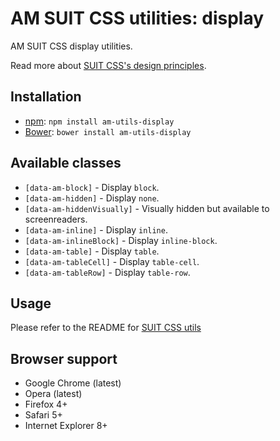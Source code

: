 # AM SUIT CSS utilities: display

AM SUIT CSS display utilities.

Read more about [SUIT CSS's design principles](https://github.com/suitcss/suit/).

## Installation

* [npm](http://npmjs.org/): `npm install am-utils-display`
* [Bower](http://bower.io/): `bower install am-utils-display`

## Available classes

* `[data-am-block]` - Display `block`.
* `[data-am-hidden]` - Display `none`.
* `[data-am-hiddenVisually]` - Visually hidden but available to screenreaders.
* `[data-am-inline]` - Display `inline`.
* `[data-am-inlineBlock]` - Display `inline-block`.
* `[data-am-table]` - Display `table`.
* `[data-am-tableCell]` - Display `table-cell`.
* `[data-am-tableRow]` - Display `table-row`.

## Usage

Please refer to the README for [SUIT CSS utils](https://github.com/suitcss/utils/)

## Browser support

* Google Chrome (latest)
* Opera (latest)
* Firefox 4+
* Safari 5+
* Internet Explorer 8+

